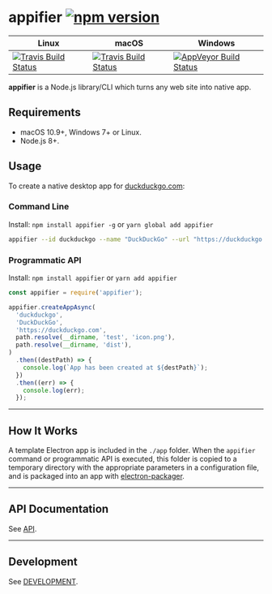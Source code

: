 # appifier [![npm version](https://badge.fury.io/js/appifier.svg)](https://badge.fury.io/js/appifier)

| Linux | macOS | Windows |
| ----- | ----- | ------- |
| [![Travis Build Status](https://travis-ci.org/quanglam2807/appifier.svg?branch=master)](https://travis-ci.org/quanglam2807/appifier) | [![Travis Build Status](https://travis-ci.org/quanglam2807/appifier.svg?branch=master)](https://travis-ci.org/quanglam2807/appifier) | [![AppVeyor Build Status](https://ci.appveyor.com/api/projects/status/github/quanglam2807/appifier?branch=master&svg=true)](https://ci.appveyor.com/project/quanglam2807/webcatalog/branch/master) |

**appifier** is a Node.js library/CLI which turns any web site into native app.

## Requirements
- macOS 10.9+, Windows 7+ or Linux.
- Node.js 8+.

## Usage
To create a native desktop app for [duckduckgo.com](https://duckduckgo.com):

### Command Line
Install: `npm install appifier -g` or `yarn global add appifier`

```bash
appifier --id duckduckgo --name "DuckDuckGo" --url "https://duckduckgo.com" --icon ./icon.png
```

### Programmatic API
Install: `npm install appifier` or `yarn add appifier`

```js
const appifier = require('appifier');

appifier.createAppAsync(
  'duckduckgo',
  'DuckDuckGo',
  'https://duckduckgo.com',
  path.resolve(__dirname, 'test', 'icon.png'),
  path.resolve(__dirname, 'dist'),
)
  .then((destPath) => {
    console.log(`App has been created at ${destPath}`);
  })
  .then((err) => {
    console.log(err);
  });
```

---

## How It Works
A template Electron app is included in the `./app` folder. When the `appifier` command or programmatic API is executed, this folder is copied to a temporary directory with the appropriate parameters in a configuration file, and is packaged into an app with [electron-packager](https://github.com/electron-userland/electron-packager).

---

## API Documentation
See [API](API.md).

---

## Development
See [DEVELOPMENT](DEVELOPMENT.md).
